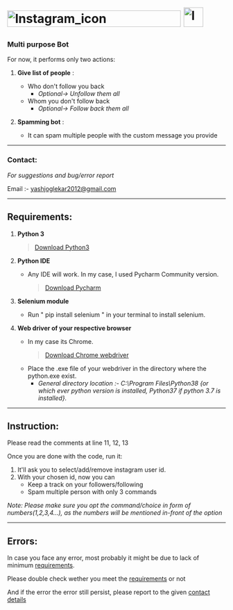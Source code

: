 # <img src="https://text2image.com/user_images/202009/text2image_L5534352_20200906_180953.png" alt="Instagram_icon" width="400"  height="38"> <img src="https://upload.wikimedia.org/wikipedia/commons/thumb/e/e7/Instagram_logo_2016.svg/1200px-Instagram_logo_2016.svg.png" alt="Instagram_icon" width="45"  height="45">



### Multi purpose Bot
	
For now, it performs only two actions:

1. **Give list of people** :
	- Who don't follow you back 
		- _Optional-> Unfollow them all_
	- Whom you don't follow back 
		- _Optional-> Follow back them all_

2. **Spamming bot** :
	- It can spam multiple people with the custom message you provide




-------------
### Contact:


_For suggestions and bug/error report_
	
Email :- yashjoglekar2012@gmail.com




-----------------
## Requirements:


1. **Python 3**

	> [Download Python3](https://www.python.org/downloads)

2. **Python IDE**
	- Any IDE will work. In my case, I used Pycharm Community version. 
		>[Download Pycharm](https://www.jetbrains.com/pycharm/download/#section=windows)

3. **Selenium module**
	- Run " pip install selenium " in your terminal to install selenium.

4. **Web driver of your respective browser**
	- In my case its Chrome.
		> [Download Chrome webdriver](https://chromedriver.chromium.org/downloads)
	- Place the .exe file of your webdriver in the directory where the python.exe exist.
		- _General directory location :- C:\Program Files\Python38 {or which ever python version is installed, Python37 if python 3.7 is installed}._




---------------
## Instruction:


Please read the comments at line 11, 12, 13
	
Once you are done with the code, run it:

1. It'll ask you to select/add/remove instagram user id.
2. With your chosen id, now you can 
	- Keep a track on your followers/following
	- Spam multiple person with only 3 commands

		
_Note: Please make sure you opt the command/choice in form of numbers(1,2,3,4...), as the numbers will be mentioned in-front of the option_
	
	
	
	
-------------
## Errors:

In case you face any error, most probably it might be due to lack of minimum [requirements](https://github.com/YASHBRO/Instagram-Bot#requirements).

Please double check wether you meet the [requirements](https://github.com/YASHBRO/Instagram-Bot#requirements) or not

And if the error the error still persist, please report to the given [contact details](https://github.com/YASHBRO/Instagram-Bot#contact)
